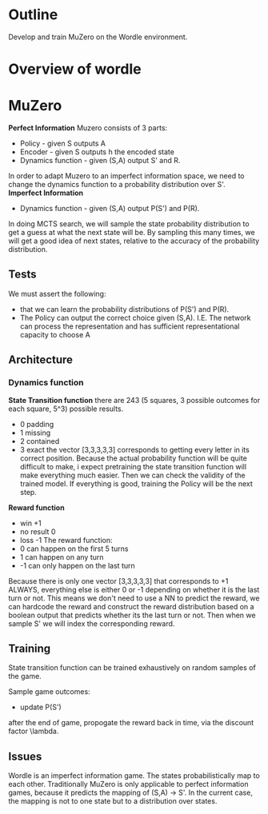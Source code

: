 # Outline

Develop and train MuZero on the Wordle environment.

# Overview of wordle

# MuZero

**Perfect Information**
Muzero consists of 3 parts:
- Policy - given S outputs A
- Encoder - given S outputs h the encoded state
- Dynamics function - given (S,A) output S' and R. 

In order to adapt Muzero to an imperfect information space, we need to change the dynamics function to a probability distribution over S'. 
**Imperfect Information**
- Dynamics function - given (S,A) output P(S') and P(R). 


In doing MCTS search, we will sample the state probability distribution to get a guess at what the next state will be. By sampling this many times, we will get a good idea of next states, relative to the accuracy of the probability distribution.

## Tests

We must assert the following:
- that we can learn the probability distributions of P(S') and P(R).
- The Policy can output the correct choice given (S,A). I.E. The network can process the representation and has sufficient representational capacity to choose A

## Architecture

### Dynamics function

**State Transition function**
there are 243 (5 squares, 3 possible outcomes for each square, 5^3) possible results. 
- 0 padding
- 1 missing
- 2 contained
- 3 exact
the vector [3,3,3,3,3] corresponds to getting every letter in its correct position.
Because the actual probability function will be quite difficult to make, i expect pretraining the state transition function will make everything much easier. Then we can check the validity of the trained model. If everything is good, training the Policy will be the next step.


**Reward function**
- win           +1 
- no result      0  
- loss          -1 
The reward function: 
- 0 can happen on the first 5 turns
- 1 can happen on any turn
- -1 can only happen on the last turn

Because there is only one vector [3,3,3,3,3] that corresponds to +1 ALWAYS, everything else is either 0 or -1 depending on whether it is the last turn or not. This means we don't need to use a NN to predict the reward, we can hardcode the reward and construct the reward distribution based on a boolean output that predicts whether its the last turn or not. 
Then when we sample S' we will index the corresponding reward.


## Training

State transition function can be trained exhaustively on random samples of the game.

Sample game outcomes:
- update P(S')

after the end of game, propogate the reward back in time, via the discount factor \lambda.

## Issues

Wordle is an imperfect information game. The states probabilistically map to each other. Traditionally MuZero is only applicable to perfect information games, because it predicts the mapping of (S,A) -> S'. In the current case, the mapping is not to one state but to a distribution over states. 